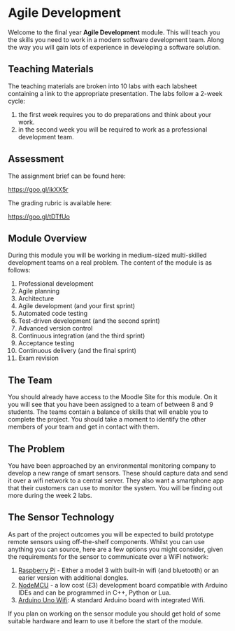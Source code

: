 # Agile Development

Welcome to the final year **Agile Development** module. This will teach you the skills you need to work in a modern software development team. Along the way you will gain lots of experience in developing a software solution.

## Teaching Materials

The teaching materials are broken into 10 labs with each labsheet containing a link to the appropriate presentation. The labs follow a 2-week cycle:

1. the first week requires you to do preparations and think about your work.
2. in the second week you will be required to work as a professional development team.

## Assessment

The assignment brief can be found here:

https://goo.gl/ikXX5r

The grading rubric is available here:

https://goo.gl/tDTfUo


## Module Overview

During this module you will be working in medium-sized multi-skilled development teams on a real problem. The content of the module is as follows:

1. Professional development
2. Agile planning
3. Architecture
4. Agile development (and your first sprint)
5. Automated code testing
6. Test-driven development (and the second sprint)
7. Advanced version control
8. Continuous integration (and the third sprint)
9. Acceptance testing
10. Continuous delivery (and the final sprint)
11. Exam revision

## The Team

You should already have access to the Moodle Site for this module. On it you will see that you have been assigned to a team of between 8 and 9 students. The teams contain a balance of skills that will enable you to complete the project. You should take a moment to identify the other members of your team and get in contact with them.

## The Problem

You have been approached by an environmental monitoring company to develop a new range of smart sensors. These should capture data and send it over a wifi network to a central server. They also want a smartphone app that their customers can use to monitor the system. You will be finding out more during the week 2 labs.

## The Sensor Technology

As part of the project outcomes you will be expected to build prototype remote sensors using off-the-shelf components. Whilst you can use anything you can source, here are a few options you might consider, given the requirements for the sensor to communicate over a WiFI network:

1. [Raspberry Pi](https://www.raspberrypi.org/products/raspberry-pi-3-model-b/) - Either a model 3 with built-in wifi (and bluetooth) or an earier version with additional dongles.
2. [NodeMCU](http://www.nodemcu.com/index_en.html) - a low cost (£3) development board compatible with Arduino IDEs and can be programmed in C++, Python or Lua.
3. [Arduino Uno Wifi](https://store.arduino.cc/arduino-uno-wifi): A standard Arduino board with integrated Wifi.

If you plan on working on the sensor module you should get hold of some suitable hardware and learn to use it before the start of the module.
